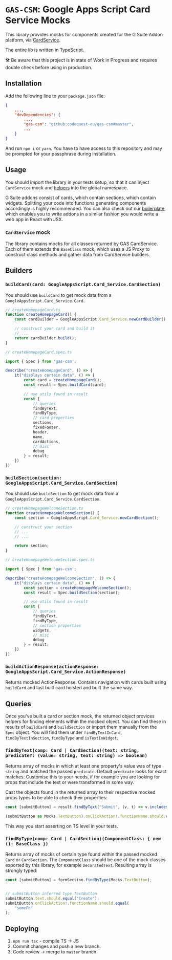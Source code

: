# `GAS-CSM`: Google Apps Script Card Service Mocks
This library provides mocks for components created for the G Suite Addon platform, via [CardService](https://developers.google.com/apps-script/reference/card-service). 

The entire lib is written in TypeScript.

🛠 Be aware that this project is in state of Work in Progress and requires double check before using in production.

## Installation
Add the following line to your `package.json` file:
```json
{
    ...,
    "devDependencies": {
        ...,
        "gas-csm": "github:codequest-eu/gas-csm#master",
        ...
    }
}
```

And run `npm i` or `yarn`. You have to have access to this repository and may be prompted for your passphrase during installation.

## Usage
You should import the library in your tests setup, so that it can inject `CardService` mock and [helpers](#helpers) into the global namespace. 

G Suite addons consist of cards, which contain sections, which contain widgets. Splitting your code into functions generating components accordingly is highly recommended. You can also check out our [boilerplate](), which enables you to write addons in a similar fashion you would write a web app in React with JSX.

### `CardService` mock

The library contains mocks for all classes returned by GAS CardService. Each of them extends the `BaseClass` mock, which uses a JS Proxy to construct class methods and gather data from CardService builders.


## Builders
### `buildCard(card: GoogleAppsScript.Card_Service.CardSection)`
You should use `buildCard` to get mock data from a `GoogleAppsScript.Card_Service.Card`.
```ts
// createHomepageCard.ts
function createHomepageCard() {
    const cardBuilder = GoogleAppsScript.Card_Service.newCardBuilder();

    // construct your card and build it
    // ...
    return cardBuilder.build(); 
}

// createHomepageCard.spec.ts

import { Spec } from 'gas-csm';

describe("createHomepageCard", () => {
    it("displays certain data", () => {
        const card = createHomepageCard();
        const result = Spec.buildCard(card);

        // use utils found in result
        const {
            // queries
            findByText,
            findByType,
            // card properties
            sections,
            fixedFooter,
            header,
            name,
            cardActions,
            // misc
            debug
        } = result;
    })
})
```


### `buildSection(section: GoogleAppsScript.Card_Service.CardSection)`
You should use `buildSection` to get mock data from a `GoogleAppsScript.Card_Service.CardSection`.
```ts
// createHomepageWelcomeSection.ts
function createHomepageWelcomeSection() {
    const section = GoogleAppsScript.Card_Service.newCardSection();

    // construct your section
    // ...
    // ...

    return section; 
}

// createHomepageWelcomeSection.spec.ts

import { Spec } from 'gas-csm';

describe("createHomepageWelcomeSection", () => {
    it("displays certain data", () => {
        const section = createHomepageWelcomeSection();
        const result = Spec.buildSection(section);

        // use utils found in result
        const {
            // queries
            findByText,
            findByType,
            // section properties
            widgets,
            // misc
            debug
        } = result;
    })
})
```

### `buildActionResponse(actionResponse: GoogleAppsScript.Card_Service.ActionResponse)`
Returns mocked ActionResponse. Contains navigation with cards built using `buildCard` and last built card hoisted and built the same way.

## Queries
Once you've built a card or section mock, the returned object provices helpers for finding elements within the mocked object. You can find these in results of `buildCard` and `buildSection` or import them manually from the `Spec` object. You will find them under `findByTextInCard`, `findByTextInSection`, `findByType` and `isTextInWidget`.

### `findByText(comp: Card | CardSection)(text: string, predicate?: (value: string, text: string) => boolean)`
Returns array of mocks in which at least one property's value was of type `string` and matched the passed `predicate`. Default `predicate` looks for exact matches. Customise this to your needs, if for example you are looking for props that include the text or were transformed in some way.

Cast the objects found in the returned array to their respective mocked props types to be able to check their properties:
```ts
const [submitButton] = result.findByText("Submit", (v, t) => v.includes(t));

(submitButton as Mocks.TextButton).onClickAction!.functionName.should.equal("someFn");
```

This way you start asserting on TS level in your tests.

### `findByType(comp: Card | CardSection)(ComponentClass: { new (): BaseClass })`
Returns array of mocks of certain type found within the passed mocked `Card` or `CardSection`. The `ComponentClass` should be one of the mock classes exported by this library, for example `DecoratedText`. Resulting array is strongly typed:

```ts
const [submitButton] = formSection.findByType(Mocks.TextButton);


// submitButton inferred type TextButton
submitButton.text.should.equal("Create");
submitButton.onClickAction!.functionName.should.equal(
    "someFn"
);
```

## Deploying

1. `npm run tsc` - compile TS -> JS
2. Commit changes and push a new branch.
3. Code review -> merge to `master` branch.
